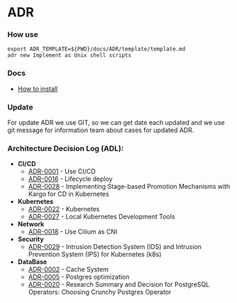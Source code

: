 # ADR

### How use

```shell
export ADR_TEMPLATE=${PWD}/docs/ADR/template/template.md
adr new Implement as Unix shell scripts
```

### Docs

- [How to install](https://github.com/npryce/adr-tools/blob/master/INSTALL.md)

### Update

For update ADR we use GIT, so we can get date each updated and we use git message
for information team about cases for updated ADR.

### Architecture Decision Log (ADL):

  - **CI/CD**
    - [ADR-0001](./decisions/0001-ci-cd.md) - Use CI/CD
    - [ADR-0016](./decisions/0016-lifecycle-deploy.md) - Lifecycle deploy
    - [ADR-0028](./decisions/0028-application-lifecycle-orchestration.md) - Implementing Stage-based Promotion Mechanisms with Kargo for CD in Kubernetes
  - **Kubernetes**
    - [ADR-0022](./decisions/0022-kubernetes.md) - Kubernetes
    - [ADR-0027](./decisions/0027-local-kubernetes-development-tools.md) - Local Kubernetes Development Tools
  - **Network**
    - [ADR-0018](./decisions/0018-kubernetes-network.md) - Use Cilium as CNI
  - **Security**
    - [ADR-0029](./decisions/0029-ids-and-ips.md) - Intrusion Detection System (IDS) and Intrusion Prevention System (IPS) for Kubernetes (k8s)
  - **DataBase**
    - [ADR-0002](./decisions/0002-cache-system.md) - Cache System
    - [ADR-0005](./decisions/0005-postgres-optimization.md) - Postgres optimization
    - [ADR-0020](./decisions/0020-postgresql-operator.md) - Research Summary and Decision for PostgreSQL Operators: Choosing Crunchy Postgres Operator
